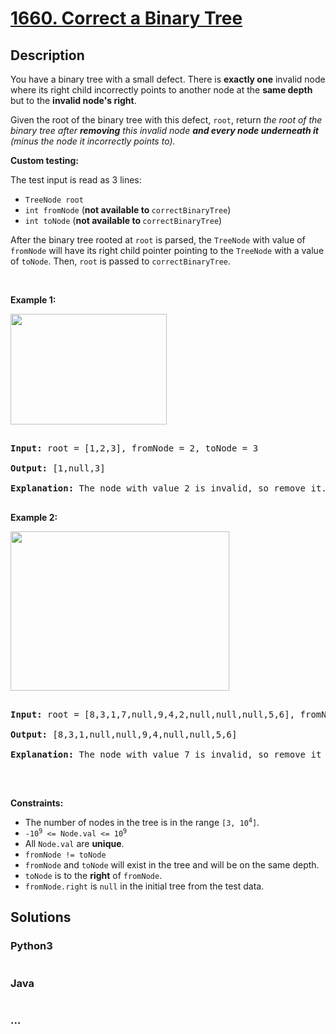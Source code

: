 # [1660. Correct a Binary Tree](https://leetcode.com/problems/correct-a-binary-tree)



## Description

<p>You have a binary tree with a small defect. There is <strong>exactly one</strong> invalid node where its right child incorrectly points to another node at the <strong>same depth</strong> but to the <b>invalid node&#39;s right</b>.</p>



<p>Given the root of the binary tree with this defect, <code>root</code>, return <em>the root of the binary tree after <strong>removing</strong> this invalid node <strong>and every node underneath it</strong> (minus the node it incorrectly points to).</em></p>



<p><strong>Custom testing:</strong></p>



<p>The test input is read as 3 lines:</p>



<ul>
	<li><code>TreeNode root</code></li>
	<li><code>int fromNode</code> (<strong>not available to </strong><code>correctBinaryTree</code>)</li>
	<li><code>int toNode</code> (<strong>not available to </strong><code>correctBinaryTree</code>)</li>
</ul>



<p>After the binary tree rooted at <code>root</code> is parsed, the <code>TreeNode</code> with value of <code>fromNode</code> will have its right child pointer pointing to the <code>TreeNode</code> with a value of <code>toNode</code>. Then, <code>root</code> is passed to <code>correctBinaryTree</code>.</p>



<p>&nbsp;</p>

<p><strong>Example 1:</strong></p>



<p><strong><img alt="" src="https://cdn.jsdelivr.net/gh/yanglr/leetcode-ac@master/assets/1600-1699/1660.Correct%20a%20Binary%20Tree/images/ex1v2.png" style="width: 250px; height: 177px;" /></strong></p>



<pre>

<strong>Input:</strong> root = [1,2,3], fromNode = 2, toNode = 3

<strong>Output:</strong> [1,null,3]

<strong>Explanation:</strong> The node with value 2 is invalid, so remove it.

</pre>



<p><strong>Example 2:</strong></p>



<p><strong><img alt="" src="https://cdn.jsdelivr.net/gh/yanglr/leetcode-ac@master/assets/1600-1699/1660.Correct%20a%20Binary%20Tree/images/ex2v3.png" style="width: 350px; height: 255px;" /></strong></p>



<pre>

<strong>Input:</strong> root = [8,3,1,7,null,9,4,2,null,null,null,5,6], fromNode = 7, toNode = 4

<strong>Output:</strong> [8,3,1,null,null,9,4,null,null,5,6]

<strong>Explanation:</strong> The node with value 7 is invalid, so remove it and the node underneath it, node 2.

</pre>



<p>&nbsp;</p>

<p><strong>Constraints:</strong></p>



<ul>
	<li>The number of nodes in the tree is in the range <code>[3, 10<sup>4</sup>]</code>.</li>
	<li><code>-10<sup>9</sup> &lt;= Node.val &lt;= 10<sup>9</sup></code></li>
	<li>All <code>Node.val</code> are <strong>unique</strong>.</li>
	<li><code>fromNode != toNode</code></li>
	<li><code>fromNode</code> and <code>toNode</code> will exist in the tree and will be on the same depth.</li>
	<li><code>toNode</code> is to the <strong>right</strong> of <code>fromNode</code>.</li>
	<li><code>fromNode.right</code> is <code>null</code> in the initial tree from the test data.</li>
</ul>

## Solutions

<!-- tabs:start -->

### **Python3**

```python

```

### **Java**

```java

```

### **...**

```

```

<!-- tabs:end -->
